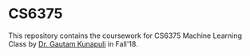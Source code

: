 # CS6375

This repository contains the coursework for CS6375 Machine Learning Class by [Dr. Gautam Kunapuli](https://gkunapuli.github.io/) in Fall'18.
